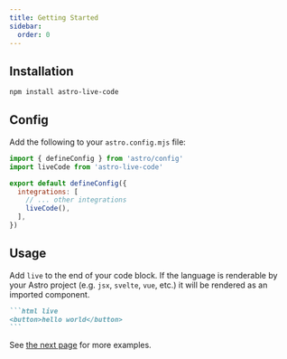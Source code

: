 ```yaml
---
title: Getting Started
sidebar:
  order: 0
---
```


## Installation

```bash
npm install astro-live-code
```

## Config

Add the following to your `astro.config.mjs` file:

```js {2,7} title="astro.config.mjs"
import { defineConfig } from 'astro/config'
import liveCode from 'astro-live-code'

export default defineConfig({
  integrations: [
    // ... other integrations
    liveCode(),
  ],
})
```

## Usage

Add `live` to the end of your code block. If the language is renderable by your
Astro project (e.g. `jsx`, `svelte`, `vue`, etc.) it will be rendered as an
imported component.

````md
```html live
<button>hello world</button>
```
````

See [the next page](/guides/basic-usage) for more examples.
